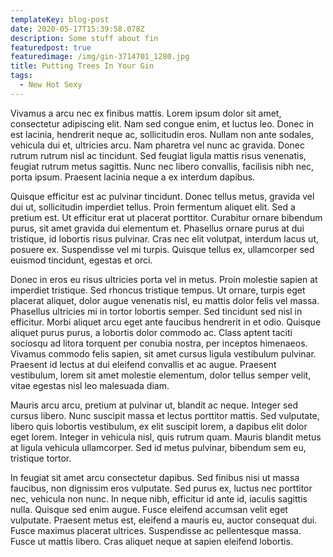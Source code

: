 ```yaml
---
templateKey: blog-post
date: 2020-05-17T15:39:58.078Z
description: Some stuff about fin
featuredpost: true
featuredimage: /img/gin-3714701_1280.jpg
title: Putting Trees In Your Gin
tags:
  - New Hot Sexy
---
```

Vivamus a arcu nec ex finibus mattis. Lorem ipsum dolor sit amet, consectetur adipiscing elit. Nam sed congue enim, et luctus leo. Donec in est lacinia, hendrerit neque ac, sollicitudin eros. Nullam non ante sodales, vehicula dui et, ultricies arcu. Nam pharetra vel nunc ac gravida. Donec rutrum rutrum nisl ac tincidunt. Sed feugiat ligula mattis risus venenatis, feugiat rutrum metus sagittis. Nunc nec libero convallis, facilisis nibh nec, porta ipsum. Praesent lacinia neque a ex interdum dapibus.

Quisque efficitur est ac pulvinar tincidunt. Donec tellus metus, gravida vel dui ut, sollicitudin imperdiet tellus. Proin fermentum aliquet elit. Sed a pretium est. Ut efficitur erat ut placerat porttitor. Curabitur ornare bibendum purus, sit amet gravida dui elementum et. Phasellus ornare purus at dui tristique, id lobortis risus pulvinar. Cras nec elit volutpat, interdum lacus ut, posuere ex. Suspendisse vel mi turpis. Quisque tellus ex, ullamcorper sed euismod tincidunt, egestas et orci.

Donec in eros eu risus ultricies porta vel in metus. Proin molestie sapien at imperdiet tristique. Sed rhoncus tristique tempus. Ut ornare, turpis eget placerat aliquet, dolor augue venenatis nisl, eu mattis dolor felis vel massa. Phasellus ultricies mi in tortor lobortis semper. Sed tincidunt sed nisl in efficitur. Morbi aliquet arcu eget ante faucibus hendrerit in et odio. Quisque aliquet purus purus, a lobortis dolor commodo ac. Class aptent taciti sociosqu ad litora torquent per conubia nostra, per inceptos himenaeos. Vivamus commodo felis sapien, sit amet cursus ligula vestibulum pulvinar. Praesent id lectus at dui eleifend convallis et ac augue. Praesent vestibulum, lorem sit amet molestie elementum, dolor tellus semper velit, vitae egestas nisl leo malesuada diam.

Mauris arcu arcu, pretium at pulvinar ut, blandit ac neque. Integer sed cursus libero. Nunc suscipit massa et lectus porttitor mattis. Sed vulputate, libero quis lobortis vestibulum, ex elit suscipit lorem, a dapibus elit dolor eget lorem. Integer in vehicula nisl, quis rutrum quam. Mauris blandit metus at ligula vehicula ullamcorper. Sed id metus pulvinar, bibendum sem eu, tristique tortor.

In feugiat sit amet arcu consectetur dapibus. Sed finibus nisi ut massa faucibus, non dignissim eros vulputate. Sed purus ex, luctus nec porttitor nec, vehicula non nunc. In neque nibh, efficitur id ante id, iaculis sagittis nulla. Quisque sed enim augue. Fusce eleifend accumsan velit eget vulputate. Praesent metus est, eleifend a mauris eu, auctor consequat dui. Fusce maximus placerat ultrices. Suspendisse ac pellentesque massa. Fusce ut mattis libero. Cras aliquet neque at sapien eleifend lobortis.
